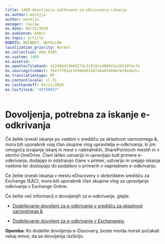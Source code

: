 ```yaml
---
title: 1489-dovoljenja-zahtevano-za-eDiscovery-iskanja
ms.author: markjjo
author: markjjo
manager: lauraw
ms.date: 04/21/2020
ms.audience: Admin
ms.topic: article
ROBOTS: NOINDEX, NOFOLLOW
localization_priority: Normal
ms.collection: Adm_O365
ms.custom: 1489
ms.assetid: ''
ms.openlocfilehash: 412466d1366527dc319191cd88915e36519fec7e
ms.sourcegitcommit: 55eff703a17e500681d8fa6a87eb067019ade3cc
ms.translationtype: MT
ms.contentlocale: sl-SI
ms.lasthandoff: 04/22/2020
ms.locfileid: "43758927"
---
```

# <a name="permissions-required-for-ediscovery-searches"></a>Dovoljenja, potrebna za iskanje e-odkrivanja

Če želite izvesti iskanje po vsebini v središču za skladnost varnostnega &, mora biti uporabnik vsaj član skupine vlog upravitelja e-odkrivanja, ki jim omogoča izvajanje iskanj in mest v nabiralnikih, SharePointovih mestih in v storitvi OneDrive. Člani lahko ustvarijo in upravljajo tudi primere e-odkrivanja, dodajajo in odstranijo člane v primer, ustvarijo in urejajo iskanja vsebine ter dostopajo do podatkov o primerih v naprednem e-odkrivanju.

Če želite izvesti iskanja v mestu eDiscovery v skrbniškem središču za Exchange (EAC), mora biti uporabnik član skupine vlog za upravljanje odkrivanja v Exchange Online.

Če želite več informacij o dovoljenjih za e-odkrivanje, glejte: 

- [Dodeljevanje dovoljenj za e-odkrivanje v središču za skladnost varnostnega &](https://docs.microsoft.com/office365/securitycompliance/assign-ediscovery-permissions)

- [Dodeljevanje dovoljenj za e-odkrivanje v Exchangeeju](https://docs.microsoft.com/exchange/security-and-compliance/in-place-ediscovery/assign-ediscovery-permissions)

**Opomba**: Ko dodelite dovoljenja e-Discovery, boste morda morali počakati nekaj minut, da se dovoljenja razširijo.
